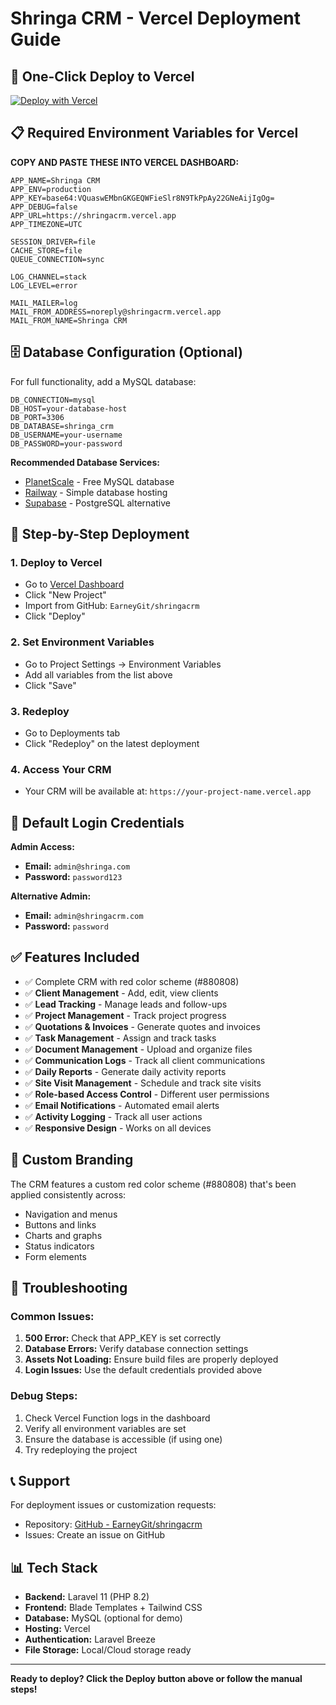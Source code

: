 # Shringa CRM - Vercel Deployment Guide

## 🚀 One-Click Deploy to Vercel

[![Deploy with Vercel](https://vercel.com/button)](https://vercel.com/new/clone?repository-url=https%3A%2F%2Fgithub.com%2FEarneyGit%2Fshringacrm)

## 📋 Required Environment Variables for Vercel

**COPY AND PASTE THESE INTO VERCEL DASHBOARD:**

```
APP_NAME=Shringa CRM
APP_ENV=production
APP_KEY=base64:VQuaswEMbnGKGEQWFieSlr8N9TkPpAy22GNeAijIgOg=
APP_DEBUG=false
APP_URL=https://shringacrm.vercel.app
APP_TIMEZONE=UTC

SESSION_DRIVER=file
CACHE_STORE=file
QUEUE_CONNECTION=sync

LOG_CHANNEL=stack
LOG_LEVEL=error

MAIL_MAILER=log
MAIL_FROM_ADDRESS=noreply@shringacrm.vercel.app
MAIL_FROM_NAME=Shringa CRM
```

## 🗄️ Database Configuration (Optional)

For full functionality, add a MySQL database:

```
DB_CONNECTION=mysql
DB_HOST=your-database-host
DB_PORT=3306
DB_DATABASE=shringa_crm
DB_USERNAME=your-username
DB_PASSWORD=your-password
```

**Recommended Database Services:**
- [PlanetScale](https://planetscale.com) - Free MySQL database
- [Railway](https://railway.app) - Simple database hosting
- [Supabase](https://supabase.com) - PostgreSQL alternative

## 🔧 Step-by-Step Deployment

### 1. Deploy to Vercel
- Go to [Vercel Dashboard](https://vercel.com/dashboard)
- Click "New Project"
- Import from GitHub: `EarneyGit/shringacrm`
- Click "Deploy"

### 2. Set Environment Variables
- Go to Project Settings → Environment Variables
- Add all variables from the list above
- Click "Save"

### 3. Redeploy
- Go to Deployments tab
- Click "Redeploy" on the latest deployment

### 4. Access Your CRM
- Your CRM will be available at: `https://your-project-name.vercel.app`

## 🔐 Default Login Credentials

**Admin Access:**
- **Email:** `admin@shringa.com`
- **Password:** `password123`

**Alternative Admin:**
- **Email:** `admin@shringacrm.com`
- **Password:** `password`

## ✅ Features Included

- ✅ Complete CRM with red color scheme (#880808)
- ✅ **Client Management** - Add, edit, view clients
- ✅ **Lead Tracking** - Manage leads and follow-ups
- ✅ **Project Management** - Track project progress
- ✅ **Quotations & Invoices** - Generate quotes and invoices
- ✅ **Task Management** - Assign and track tasks
- ✅ **Document Management** - Upload and organize files
- ✅ **Communication Logs** - Track all client communications
- ✅ **Daily Reports** - Generate daily activity reports
- ✅ **Site Visit Management** - Schedule and track site visits
- ✅ **Role-based Access Control** - Different user permissions
- ✅ **Email Notifications** - Automated email alerts
- ✅ **Activity Logging** - Track all user actions
- ✅ **Responsive Design** - Works on all devices

## 🎨 Custom Branding

The CRM features a custom red color scheme (#880808) that's been applied consistently across:
- Navigation and menus
- Buttons and links
- Charts and graphs
- Status indicators
- Form elements

## 🔧 Troubleshooting

### Common Issues:

1. **500 Error:** Check that APP_KEY is set correctly
2. **Database Errors:** Verify database connection settings
3. **Assets Not Loading:** Ensure build files are properly deployed
4. **Login Issues:** Use the default credentials provided above

### Debug Steps:
1. Check Vercel Function logs in the dashboard
2. Verify all environment variables are set
3. Ensure the database is accessible (if using one)
4. Try redeploying the project

## 📞 Support

For deployment issues or customization requests:
- Repository: [GitHub - EarneyGit/shringacrm](https://github.com/EarneyGit/shringacrm)
- Issues: Create an issue on GitHub

## 📊 Tech Stack

- **Backend:** Laravel 11 (PHP 8.2)
- **Frontend:** Blade Templates + Tailwind CSS
- **Database:** MySQL (optional for demo)
- **Hosting:** Vercel
- **Authentication:** Laravel Breeze
- **File Storage:** Local/Cloud storage ready

---

**Ready to deploy? Click the Deploy button above or follow the manual steps!** 